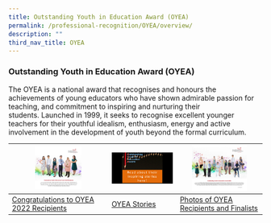 ```yaml
---
title: Outstanding Youth in Education Award (OYEA)
permalink: /professional-recognition/OYEA/overview/
description: ""
third_nav_title: OYEA
---
```

### Outstanding Youth in Education Award (OYEA)

The OYEA is a national award that recognises and honours the achievements of young educators who have shown admirable passion for teaching, and commitment to inspiring and nurturing their students. Launched in 1999, it seeks to recognise excellent younger teachers for their youthful idealism, enthusiasm, energy and active involvement in the development of youth beyond the formal curriculum.
 
| <img src="/images/prore11.png" style="width:50%"> | <img src="/images/prore12.png" style="width:99%"> | <img src="/images/prore13.png" style="width:70%"> |
|---|---|---|
| [Congratulations to OYEA 2022 Recipients](https://staging.d2dfevnwgxersp.amplifyapp.com/professional-recognition/OYEA/recipients-and-finalists/) | [OYEA Stories](https://staging.d2dfevnwgxersp.amplifyapp.com/professional-recognition/OYEA/stories/) | [Photos of OYEA Recipients and Finalists](https://staging.d2dfevnwgxersp.amplifyapp.com/professional-recognition/OYEA/photos/) |